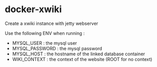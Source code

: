 # docker-xwiki

Create a xwiki instance with jetty webserver

Use the following ENV when running :
- MYSQL_USER : the mysql user
- MYSQL_PASSWORD : the mysql password
- MYSQL_HOST : the hostname of the linked database container
- WIKI_CONTEXT : the context of the website (ROOT for no context)
